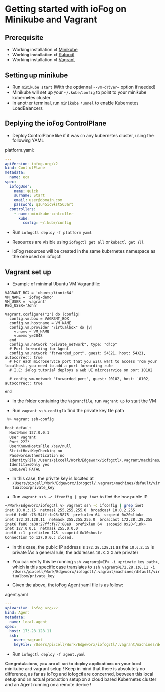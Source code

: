 # Getting started with ioFog on Minikube and Vagrant

## Prerequisite

- Working installation of [Minikube](https://kubernetes.io/docs/tasks/tools/install-minikube/)
- Working installation of [Kubectl](https://kubernetes.io/docs/tasks/tools/install-kubectl/)
- Working installation of [Vagrant](https://www.vagrantup.com/docs/installation/)

## Setting up minikube

- Run `minikube start` (With the optionnal `--vm-driver=` option if needed)
- Minikube will set up your `~/.kube/config` to point to your minikube kubernetes cluster
- In another terminal, run `minikube tunnel` to enable Kubernetes LoadBalancers

## Deplying the ioFog ControlPlane

- Deploy ControlPlane like if it was on any kubernetes cluster, using the following YAML

platform.yaml:

```yaml
---
apiVersion: iofog.org/v2
kind: ControlPlane
metadata:
  name: ecn
spec:
  iofogUser:
    name: Quick
    surname: Start
    email: user@domain.com
    password: q1u45ic9kst563art
  controllers:
    - name: minikube-controller
      kube:
        config: ~/.kube/config
```

- Run `iofogctl deploy -f platform.yaml`

- Resources are visible using `iofogctl get all` or `kubectl get all`

- ioFog resources will be created in the same kubernetes namespace as the one used on iofogctl

## Vagrant set up

- Example of minimal Ubuntu VM Vagrantfile:

```vagrantfile
VAGRANT_BOX = 'ubuntu/bionic64'
VM_NAME = 'iofog-demo'
VM_USER = 'vagrant'
REG_USER='John'

Vagrant.configure("2") do |config|
  config.vm.box = VAGRANT_BOX
  config.vm.hostname = VM_NAME
  config.vm.provider "virtualbox" do |v|
    v.name = VM_NAME
    v.memory=2048
  end
  config.vm.network "private_network", type: "dhcp"
  # Port forwarding for Agent
  config.vm.network "forwarded_port", guest: 54321, host: 54321, autocorrect: true
  # For each microservice port that you will want to access from your localhost, you need to add a port forwarding rule
  # I.E: ioFog tutorial deploys a web UI microservice on port 10102

  # config.vm.network "forwarded_port", guest: 10102, host: 10102, autocorrect: true

end
```

- In the folder containing the `Vagrantfile`, run `vagrant up` to start the VM

- Run `vagrant ssh-config` to find the private key file path

```bash
 %> vagrant ssh-config

Host default
  HostName 127.0.0.1
  User vagrant
  Port 2222
  UserKnownHostsFile /dev/null
  StrictHostKeyChecking no
  PasswordAuthentication no
  IdentityFile /Users/pixcell/Work/Edgeworx/iofogctl/.vagrant/machines/default/virtualbox/private_key
  IdentitiesOnly yes
  LogLevel FATAL
```

- In this case, the private key is located at `/Users/pixcell/Work/Edgeworx/iofogctl/.vagrant/machines/default/virtualbox/private_key`

- Run `vagrant ssh -c ifconfig | grep inet` to find the box public IP

```bash
~/Work/Edgeworx/iofogctl %> vagrant ssh -c ifconfig | grep inet
inet 10.0.2.15  netmask 255.255.255.0  broadcast 10.0.2.255
inet6 fe80::76:54ff:fe76:5875  prefixlen 64  scopeid 0x20<link>
inet 172.28.128.11  netmask 255.255.255.0  broadcast 172.28.128.255
inet6 fe80::a00:27ff:fe77:88e9  prefixlen 64  scopeid 0x20<link>
inet 127.0.0.1  netmask 255.0.0.0
inet6 ::1  prefixlen 128  scopeid 0x10<host>
Connection to 127.0.0.1 closed.
```

- In this case, the public IP address is `172.28.128.11` as the `10.0.2.15` is private (As a general rule, the addresses `10.X.X.X` are private)

- You can verify this by running `ssh vagrant@<IP> -i <private_key_path>`, which in this specific case translates to `ssh vagrant@172.28.128.11 -i /Users/pixcell/Work/Edgeworx/iofogctl/.vagrant/machines/default/virtualbox/private_key`

- Given the above, the ioFog Agent yaml file is as follow:

agent.yaml

```yaml
---
apiVersion: iofog.org/v2
kind: Agent
metadata:
  name: local-agent
spec:
  host: 172.28.128.11
  ssh:
    user: vagrant
    keyFile: /Users/pixcell/Work/Edgeworx/iofogctl/.vagrant/machines/default/virtualbox/private_key
```

- Run `iofogctl deploy -f agent.yaml`

Congratulations, you are all set to deploy applications on your local minikube and vagrant setup ! Keep in mind that there is absolutely no difference, as far as ioFog and iofogctl are concerned, between this local setup and an actual production setup on a cloud based Kubernetes cluster and an Agent running on a remote device !
